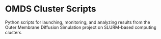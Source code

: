 # OMDS Cluster Scripts
Python scripts for launching, monitoring, and analyzing results from the Outer Membrane Diffusion Simulation project on SLURM-based computing clusters.
